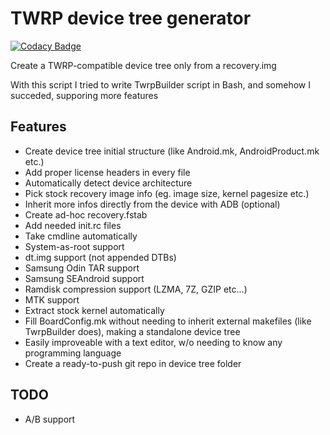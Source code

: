 # TWRP device tree generator

[![Codacy Badge](https://api.codacy.com/project/badge/Grade/69d10f044ce34de2bf7ae6ee7fe0595e)](https://app.codacy.com/manual/SebaUbuntu/TWRP-device-tree-generator?utm_source=github.com&utm_medium=referral&utm_content=SebaUbuntu/TWRP-device-tree-generator&utm_campaign=Badge_Grade_Dashboard)

Create a TWRP-compatible device tree only from a recovery.img

With this script I tried to write TwrpBuilder script in Bash, and somehow I succeded, supporing more features

## Features

  - Create device tree initial structure (like Android.mk, AndroidProduct.mk etc.)
  - Add proper license headers in every file
  - Automatically detect device architecture
  - Pick stock recovery image info (eg. image size, kernel pagesize etc.)
  - Inherit more infos directly from the device with ADB (optional)
  - Create ad-hoc recovery.fstab
  - Add needed init.rc files
  - Take cmdline automatically
  - System-as-root support
  - dt.img support (not appended DTBs)
  - Samsung Odin TAR support
  - Samsung SEAndroid support
  - Ramdisk compression support (LZMA, 7Z, GZIP etc...)
  - MTK support
  - Extract stock kernel automatically
  - Fill BoardConfig.mk without needing to inherit external makefiles (like TwrpBuilder does), making a standalone device tree
  - Easily improveable with a text editor, w/o needing to know any programming language
  - Create a ready-to-push git repo in device tree folder

## TODO

  - A/B support
